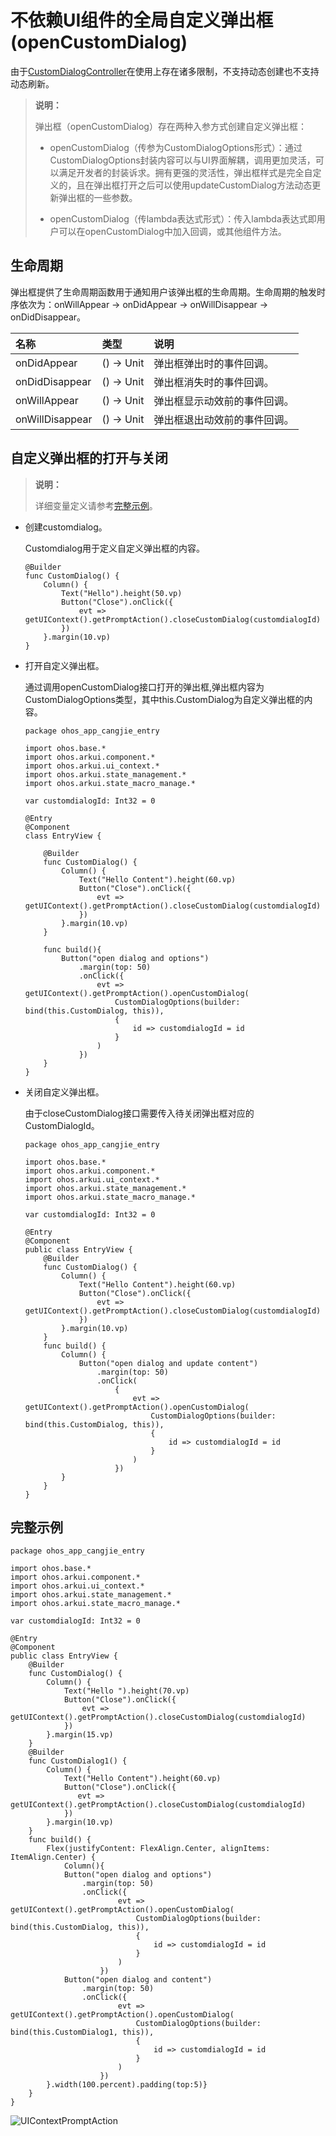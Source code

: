 # 不依赖UI组件的全局自定义弹出框 (openCustomDialog)

由于[CustomDialogController](../../../reference/source_zh_cn/arkui-cj/cj-dialog-customdialog.md#class-customdialogcontroller)在使用上存在诸多限制，不支持动态创建也不支持动态刷新。

> **说明：**
>
> 弹出框（openCustomDialog）存在两种入参方式创建自定义弹出框：
>
> - openCustomDialog（传参为CustomDialogOptions形式）：通过CustomDialogOptions封装内容可以与UI界面解耦，调用更加灵活，可以满足开发者的封装诉求。拥有更强的灵活性，弹出框样式是完全自定义的，且在弹出框打开之后可以使用updateCustomDialog方法动态更新弹出框的一些参数。
>
> - openCustomDialog（传lambda表达式形式）：传入lambda表达式即用户可以在openCustomDialog中加入回调，或其他组件方法。

## 生命周期

弹出框提供了生命周期函数用于通知用户该弹出框的生命周期。生命周期的触发时序依次为：onWillAppear -> onDidAppear -> onWillDisappear -> onDidDisappear。

| 名称            |类型| 说明                       |
| :----------------- | :------ | :---------------------------- |
| onDidAppear    | () -> Unit  | 弹出框弹出时的事件回调。    |
| onDidDisappear |() -> Unit  | 弹出框消失时的事件回调。    |
| onWillAppear    | () -> Unit | 弹出框显示动效前的事件回调。 |
| onWillDisappear | () -> Unit | 弹出框退出动效前的事件回调。 |

## 自定义弹出框的打开与关闭

> **说明：**
>
> 详细变量定义请参考[完整示例](#完整示例)。

- 创建customdialog。

   Customdialog用于定义自定义弹出框的内容。

    ```cangjie
    @Builder
    func CustomDialog() {
        Column() {
            Text("Hello").height(50.vp)
            Button("Close").onClick({
                evt => getUIContext().getPromptAction().closeCustomDialog(customdialogId)
            })
        }.margin(10.vp)
    }
    ```

- 打开自定义弹出框。

   通过调用openCustomDialog接口打开的弹出框,弹出框内容为CustomDialogOptions类型，其中this.CustomDialog为自定义弹出框的内容。

    <!-- run -->

    ```cangjie
    package ohos_app_cangjie_entry

    import ohos.base.*
    import ohos.arkui.component.*
    import ohos.arkui.ui_context.*
    import ohos.arkui.state_management.*
    import ohos.arkui.state_macro_manage.*

    var customdialogId: Int32 = 0

    @Entry
    @Component
    class EntryView {

        @Builder
        func CustomDialog() {
            Column() {
                Text("Hello Content").height(60.vp)
                Button("Close").onClick({
                    evt => getUIContext().getPromptAction().closeCustomDialog(customdialogId)
                })
            }.margin(10.vp)
        }

        func build(){
            Button("open dialog and options")
                .margin(top: 50)
                .onClick({
                    evt => getUIContext().getPromptAction().openCustomDialog(
                        CustomDialogOptions(builder: bind(this.CustomDialog, this)),
                        {
                            id => customdialogId = id
                        }
                    )
                })
        }
    }
    ```

- 关闭自定义弹出框。

   由于closeCustomDialog接口需要传入待关闭弹出框对应的CustomDialogId。

    <!-- run -->

    ```cangjie
    package ohos_app_cangjie_entry

    import ohos.base.*
    import ohos.arkui.component.*
    import ohos.arkui.ui_context.*
    import ohos.arkui.state_management.*
    import ohos.arkui.state_macro_manage.*

    var customdialogId: Int32 = 0

    @Entry
    @Component
    public class EntryView {
        @Builder
        func CustomDialog() {
            Column() {
                Text("Hello Content").height(60.vp)
                Button("Close").onClick({
                    evt => getUIContext().getPromptAction().closeCustomDialog(customdialogId)
                })
            }.margin(10.vp)
        }
        func build() {
            Column() {
                Button("open dialog and update content")
                    .margin(top: 50)
                    .onClick(
                        {
                            evt => getUIContext().getPromptAction().openCustomDialog(
                                CustomDialogOptions(builder: bind(this.CustomDialog, this)),
                                {
                                    id => customdialogId = id
                                }
                            )
                        })
            }
        }
    }
    ```

## 完整示例

 <!-- run -->

```cangjie
package ohos_app_cangjie_entry

import ohos.base.*
import ohos.arkui.component.*
import ohos.arkui.ui_context.*
import ohos.arkui.state_management.*
import ohos.arkui.state_macro_manage.*

var customdialogId: Int32 = 0

@Entry
@Component
public class EntryView {
    @Builder
    func CustomDialog() {
        Column() {
            Text("Hello ").height(70.vp)
            Button("Close").onClick({
                evt => getUIContext().getPromptAction().closeCustomDialog(customdialogId)
            })
        }.margin(15.vp)
    }
    @Builder
    func CustomDialog1() {
        Column() {
            Text("Hello Content").height(60.vp)
            Button("Close").onClick({
               evt => getUIContext().getPromptAction().closeCustomDialog(customdialogId)
            })
        }.margin(10.vp)
    }
    func build() {
        Flex(justifyContent: FlexAlign.Center, alignItems: ItemAlign.Center) {
            Column(){
            Button("open dialog and options")
                .margin(top: 50)
                .onClick({
                        evt => getUIContext().getPromptAction().openCustomDialog(
                            CustomDialogOptions(builder: bind(this.CustomDialog, this)),
                            {
                                id => customdialogId = id
                            }
                        )
                    })
            Button("open dialog and content")
                .margin(top: 50)
                .onClick({
                        evt => getUIContext().getPromptAction().openCustomDialog(
                            CustomDialogOptions(builder: bind(this.CustomDialog1, this)),
                            {
                                id => customdialogId = id
                            }
                        )
                    })
        }.width(100.percent).padding(top:5)}
    }
}
```

![UIContextPromptAction](figures/UIContextPromptAction.gif)
